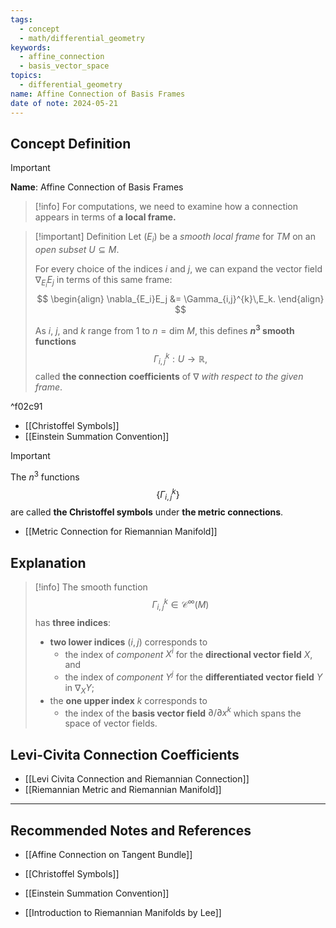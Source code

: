 ```yaml
---
tags:
  - concept
  - math/differential_geometry
keywords:
  - affine_connection
  - basis_vector_space
topics:
  - differential_geometry
name: Affine Connection of Basis Frames
date of note: 2024-05-21
---
```


## Concept Definition

>[!important]
>**Name**: Affine Connection of Basis Frames

>[!info] 
>For computations, we need to examine how a connection appears in terms of **a local frame.** 


>[!important] Definition
>Let $(E_i)$ be a *smooth local frame* for $TM$ on an *open subset* $U\subseteq M$. 
>
>For every choice of the indices $i$ and $j$, we can expand the vector field $\nabla_{E_i}E_j$ in terms of this same frame:
>$$
> \begin{align}
> \nabla_{E_i}E_j &= \Gamma_{i,j}^{k}\,E_k. 
> \end{align}
>$$  
>
>As $i$, $j$, and $k$ range from $1$ to $n = \text{dim }M$, this defines **$n^3$ smooth functions** $$\Gamma_{i,j}^{k}: U \rightarrow \mathbb{R},$$ called **the connection coefficients** of $\nabla$ *with respect to the given frame*. 

^f02c91

- [[Christoffel Symbols]]
- [[Einstein Summation Convention]]

>[!important]
>The $n^3$ functions $$\{\Gamma_{i,j}^{k}\}$$ are called **the Christoffel symbols** under **the metric connections**.

- [[Metric Connection for Riemannian Manifold]]


## Explanation


>[!info]
>The smooth function $$\Gamma_{i,j}^{k} \in \mathcal{C}^{\infty}(M)$$ has **three indices**: 
>- **two lower indices** $(i,j)$ corresponds to 
>	- the index of *component* $X^i$ for the **directional vector field** $X$, and 
>	- the index of *component* $Y^j$ for the **differentiated vector field** $Y$ in $\nabla_{X}Y$;
>- the **one upper index** $k$ corresponds to 
>	- the index of the **basis vector field** $\partial/ \partial x^k$ which spans the space of vector fields. 


## Levi-Civita Connection Coefficients

- [[Levi Civita Connection and Riemannian Connection]]
- [[Riemannian Metric and Riemannian Manifold]]




-----------
##  Recommended Notes and References

- [[Affine Connection on Tangent Bundle]]
- [[Christoffel Symbols]]
- [[Einstein Summation Convention]]

- [[Introduction to Riemannian Manifolds by Lee]]